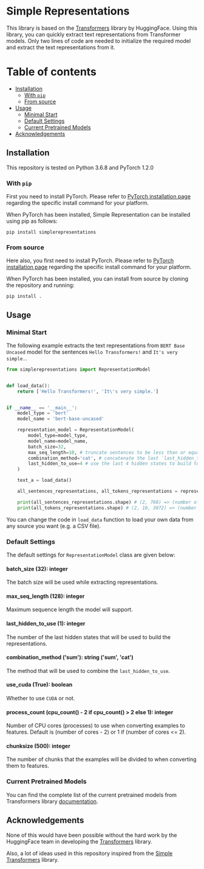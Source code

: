 # Simple Representations

This library is based on the [Transformers](https://github.com/huggingface/transformers) library by HuggingFace. Using this library, you can quickly extract text representations from Transformer models. Only two lines of code are needed to initialize the required model and extract the text representations from it.

# Table of contents

* [Installation](#installation)
	* [With `pip`](#with-pip)
	* [From source](#from-source)
* [Usage](#usage)
	* [Minimal Start](#minimal-start)
	* [Default Settings](#default-settings)
	* [Current Pretrained Models](#current-pretrained-models)
* [Acknowledgements](#acknowledgements)

## Installation

This repository is tested on Python 3.6.8 and PyTorch 1.2.0

### With `pip`

First you need to install PyTorch. Please refer to [PyTorch installation page](https://pytorch.org/get-started/locally/#start-locally) regarding the specific install command for your platform.

When PyTorch has been installed, Simple Representation can be installed using pip as follows:

```
pip install simplerepresentations
```

### From source

Here also, you first need to install PyTorch. Please refer to [PyTorch installation page](https://pytorch.org/get-started/locally/#start-locally) regarding the specific install command for your platform.

When PyTorch has been installed, you can install from source by cloning the repository and running:

```
pip install .
```

## Usage

### Minimal Start

The following example extracts the text representations from `BERT Base Uncased` model for the sentences `Hello Transformers!` and `It's very simple.`.

```python
from simplerepresentations import RepresentationModel


def load_data():
	return ['Hello Transformers!', 'It\'s very simple.']


if __name__ == '__main__':
	model_type = 'bert'
	model_name = 'bert-base-uncased'

	representation_model = RepresentationModel(
		model_type=model_type,
		model_name=model_name,
		batch_size=32,
		max_seq_length=10, # truncate sentences to be less than or equal to 10 tokens
		combination_method='cat', # concatenate the last `last_hidden_to_use` hidden states
		last_hidden_to_use=4 # use the last 4 hidden states to build tokens representations
	)

	text_a = load_data()

	all_sentences_representations, all_tokens_representations = representation_model(text_a=text_a)

	print(all_sentences_representations.shape) # (2, 768) => (number of sentences, hidden size)
	print(all_tokens_representations.shape) # (2, 10, 3072) => (number of sentences, number of tokens, hidden size)
```

You can change the code in `load_data` function to load your own data from any source you want (e.g. a CSV file).

### Default Settings

The default settings for `RepresentationModel` class are given below:

#### batch_size (32): integer
The batch size will be used while extracting representations.

#### max_seq_length (128): integer
Maximum sequence length the model will support.

#### last_hidden_to_use (1): integer
The number of the last hidden states that will be used to build the representations.

#### combination_method ('sum'): string ('sum', 'cat')
The method that will be used to combine the `last_hidden_to_use`.

#### use_cuda (True): boolean
Whether to use `CUDA` or not.

#### process_count (cpu_count() - 2 if cpu_count() > 2 else 1): integer
Number of CPU cores (processes) to use when converting examples to features. Default is (number of cores - 2) or 1 if (number of cores <= 2).

#### chunksize (500): integer
The number of chunks that the examples will be divided to when converting them to features.

### Current Pretrained Models

You can find the complete list of the current pretrained models from Transformers library [documentation](https://huggingface.co/transformers/pretrained_models.html).

## Acknowledgements

None of this would have been possible without the hard work by the HuggingFace team in developing the [Transformers](https://github.com/huggingface/transformers) library.

Also, a lot of ideas used in this repository inspired from the [Simple Transformers](https://github.com/ThilinaRajapakse/simpletransformers) library.
